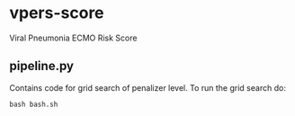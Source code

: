# vpers-score
Viral Pneumonia ECMO Risk Score 
## pipeline.py
Contains code for grid search of penalizer level. To run the grid search do:
    
    bash bash.sh
    
